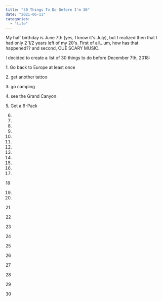 ```yaml
---
title: "30 Things To Do Before I'm 30"
date: "2021-06-11"
categories: 
  - "life"
---
```


  
My half birthday is June 7th (yes, I know it's July), but I realized then that I had only 2 1/2 years left of my 20's. First of all...um, how has that happened?? and second, CUE SCARY MUSIC.  
  
I decided to create a list of 30 things to do before December 7th, 2018:  
  
  
1\. Go back to Europe at least once  
  
2\. get another tattoo  
  
3\. go camping  
  
4\. see the Grand Canyon  
  
5\. Get a 6-Pack  
  
6. 
  
7. 
  
8. 
  
9. 
  
10. 
  
11. 
  
12. 
  
13. 
  
14. 
  
15. 
  
16. 
  
17. 
  
18  
  
19. 
  
20. 
  
21  
  
22  
  
23  
  
24  
  
25  
  
26  
  
27  
  
28  
  
29  
  
30
